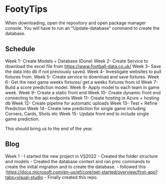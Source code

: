 # FootyTips
When downloading, open the repository and open package manager console. You will have to run an "Update-database" command to create the database.


Schedule
---------
Week 1- Create Models + Database (Done)
Week 2- Create Service to download the excel file from https://www.football-data.co.uk/
Week 3- Save the data into db if not previously saved.
Week 4- Investigate websites to pull fixtures from.
Week 5- Create service to download and save fixtures.
Week 6- Get the next game weeks fixtures/ get a weeks fixtures from id
Week 7- Build a score prediction model.
Week 8- Apply model to each team in game week.
Week 9- Create a static front end
Week 10- Create dynamic front end connecting to the api endpoints
Week 11- Create hosting in Azure + hosting db
Week 12- Create pipeline for automatic uploads
Week 13- Test + Refine Prediction
Week 14- Create new prediction for single game including Corners, Cards, Shots etc
Week 15- Update front end to include single game prediction.

This should bring us to the end of the year.

Blog
---------
Week 1  - I started the new project in VS2022
        - Created the folder structure and models
        - Created the database context and ran pmc commands to create the initial migration and to create the database.
        - followed this :https://docs.microsoft.com/en-us/ef/core/get-started/overview/first-app?tabs=visual-studio
        - Finally created this repo.
